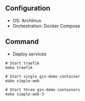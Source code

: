 ## Configuration

- OS: Archlinux
- Orchestration: Docker Compose

## Command

- Deploy services

```
# Start traefik
make traefik

# Start single gin-demo container
make simple-web

# Start three gin-demo containers
make simple-web-3
```
